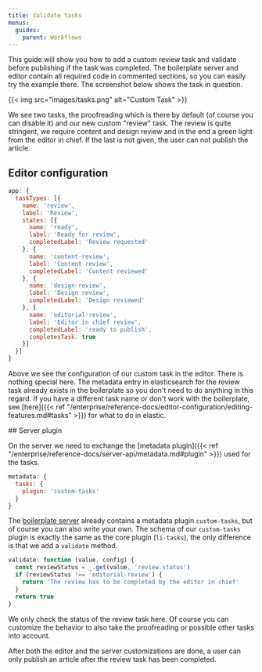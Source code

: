 ```yaml
---
title: Validate tasks
menus:
  guides:
    parent: Workflows
---
```


This guide will show you how to add a custom review task and validate before publishing if the task was completed. The boilerplate server and editor contain all required code in commented sections, so you can easily try the example there.
The screenshot below shows the task in question.

{{< img src="images/tasks.png" alt="Custom Task" >}}

We see two tasks, the proofreading which is there by default (of course you can disable it) and our new custom "review" task. The review is quite stringent, we require content and design review and in the end a green light from the editor in chief. If the last is not given, the user can not publish the article.

## Editor configuration

```js
app: {
  taskTypes: [{
    name: 'review',
    label: 'Review',
    states: [{
      name: 'ready',
      label: 'Ready for review',
      completedLabel: 'Review requested'
    }, {
      name: 'content-review',
      label: 'Content review',
      completedLabel: 'Content reviewed'
    }, {
      name: 'design-review',
      label: 'Design review',
      completedLabel: 'Design reviewed'
    }, {
      name: 'editorial-review',
      label: 'Editor in chief review',
      completedLabel: 'ready to publish',
      completesTask: true
    }]
  }]
}
```

Above we see the configuration of our custom task in the editor. There is nothing special here. The metadata entry in elasticsearch for the review task already exists in the boilerplate so you don't need to do anything in this regard. If you have a different task name or don't work with the boilerplate, see [here]({{< ref "/enterprise/reference-docs/editor-configuration/editing-features.md#tasks" >}}) for what to do in elastic.

## Server plugin

On the server we need to exchange the [metadata plugin]({{< ref "/enterprise/reference-docs/server-api/metadata.md#plugin" >}}) used for the tasks.

```js
metadata: {
  tasks: {
    plugin: 'custom-tasks'
  }
}
```

The [boilerplate server](https://github.com/livingdocsIO/livingdocs-server-boilerplate) already contains a metadata plugin `custom-tasks`, but of course you can also write your own. The schema of our `custom-tasks` plugin is exactly the same as the core plugin (`li-tasks`), the only difference is that we add a `validate` method.

```js
validate: function (value, config) {
  const reviewStatus = _.get(value, 'review.status')
  if (reviewStatus !== 'editorial-review') {
    return 'The review has to be completed by the editor in chief'
  }
  return true
}
```

We only check the status of the review task here. Of course you can customize the behavior to also take the proofreading or possible other tasks into account.

After both the editor and the server customizations are done, a user can only publish an article after the review task has been completed.
